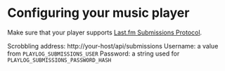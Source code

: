 # Configuring your music player

Make sure that your player supports [Last.fm Submissions Protocol](https://www.last.fm/api/submissions).

Scrobbling address: http://your-host/api/submissions
Username: a value from `PLAYLOG_SUBMISSIONS_USER`
Password: a string used for `PLAYLOG_SUBMISSIONS_PASSWORD_HASH`
